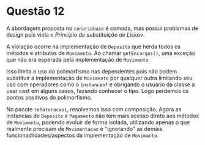 # Questão 12

A abordagem proposta no `cenariobase` é comoda, mas possui problamas de design
pois viola o _Princípio de substituição de Liskov_.

A violação ocorre na implementação de `Deposito` que herda todos os métodos e atributos
de `Movimento`. Ao chamar `getEncargos()`, uma exceção  que não era esperada
pela implementação de `Movimento`.

Isso limita o uso do polimorfismo nas dependentes pois não podem
substituir a implementação de `Movimento` por qualquer outra limitando seu uso
com operadores como o `ìnstanceof` e obrigando o usuário da classe a usar cast em alguns casos,
fazsndo conhecer o tipo. Logo perdemos os pontos positivos do polimorfismo.

No pacote `refatoracao1`, resolvemos isso com composição. Agora as 
instancias de `Deposito` e `Pagamento` não tem mais acesso direto aos métodos de `Movimento`, 
podendo evoluir de forma isolada, utilizando apenas o que realmente precisam
de `Movimentacao` e "ignorando" as demais funcionadlidades/aspectos da implementação de `Movimanto`.
